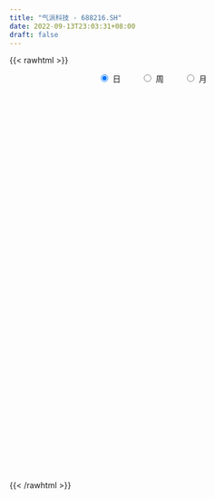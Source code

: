 ```yaml
---
title: "气派科技 - 688216.SH"
date: 2022-09-13T23:03:31+08:00
draft: false
---
```

{{< rawhtml >}}
    <div style="text-align: center">
        <label style="padding: 1rem;"><input style="margin-right: .5rem" type="radio" name="period" value="D" checked onclick="period_change(this)">日</label>
        <label style="padding: 1rem;"><input style="margin-right: .5rem" type="radio" name="period" value="W" onclick="period_change(this)">周</label>
        <label style="padding: 1rem;"><input style="margin-right: .5rem" type="radio" name="period" value="M" onclick="period_change(this)">月</label>
    </div>
    <div id="chart" style="height: 700px;"></div> 
    <script type="text/javascript">
        const D_v = [185340.32,120049.73,95452.28,69250.23,51014.78,94894.22,53933.4,64836.16,64856.5,63208.79,41754.65,65137.26,37108.34,39375.4,58878.51,31366.48,27141.69,22312.42,17256.5,23904.69,33610.2,30337.51,24774.3,25578.36,52060.02,32627.56,34539.25,36255.8,31184.45,31203.5,19828.38,19401.66,21955.76,21042.72,17748.74,16393.09,28490.05,24419.13,17088.72,20877.17,34492.83,18724.47,13886.85,14242.5,16271.03,16536.05,12041.38,12400.81,12115.57,14108.05,12682.62,8796.0,14276.43,8439.75,7482.9,9231.59,9127.91,15659.75,8086.65,6827.35,5424.99,10933.5,5378.88,5353.16,6443.71,4894.37,6858.5,7154.01,9973.39,3713.11,4738.06,7594.5,7638.09,5071.2,4251.26,8493.63,4525.65,4188.89,4909.32,5651.17,10637.59,7961.4,10301.16,8954.75,14272.13,8093.31,7367.56,12766.05,7821.43,10585.87,10259.74,7437.94,20384.02,11840.45,17875.26,15985.01,11546.25,10780.94,10935.68,7849.77,11879.18,25901.48,17459.81,15792.86,14229.82,17140.87,9301.92,10915.15,7947.05,12083.03,8776.62,13010.63,10244.49,5084.83,5064.0,4940.82,6341.45,6375.27,7000.66,7204.51,9749.84,4706.86,3514.47,4240.7,9029.72,6255.3,5447.04,3745.79,4844.36,6414.39,6285.32,5676.34,6796.99,4784.72,5549.56,5503.41,6967.91,6800.05,5563.3,5923.57,8299.67,8817.27,7711.76,13850.8,6719.39,2263.27,6832.24,2591.51,4514.41,2275.69,2607.87,3622.33,2988.71,2059.14,3488.84,1675.07,7397.67,3185.52,3362.95,2485.04,3172.78,4849.45,8520.31,8102.62,5798.24,4590.43,2623.03,2564.45,3825.46,4376.03,6351.49,4585.27,5839.33,3492.72,6631.97,4303.35,5285.55,6335.78,6816.6,4268.71,5452.09,4519.79,3637.33,4835.76,3282.59,4209.19,4435.5,3427.51,2844.38,4118.88,2897.82,6252.98,4587.56,4967.75,3856.55,2315.74,2565.69,2694.35,3830.98,29148.91,12546.77,8647.59,5167.33,10816.45,8474.0,7833.78,5774.45,6178.66,5649.4,4587.32,4535.43,3835.22,7589.24,5109.06,3101.21,6244.48,3547.65,4474.41,5025.5,4096.96,3332.27,4827.32,3594.0,2732.76,4161.09,4508.07,9004.01,9232.92,21151.0,35603.92,36834.67,21563.38,14405.09,12679.19,11659.01,12485.88,12770.09,14872.29,11784.95,8819.3,9080.84,7311.73,11607.71,15205.59,10361.69,12247.52,13590.35,9592.24,9388.48,6213.11,7633.75,6811.51,5619.22,8665.39,4945.32,7501.49,3859.31,5270.8,4232.5,4018.48,4500.31,4050.86,7262.78,4835.31,6749.34,4195.43,15481.25,14968.35,8951.58,6790.89,6914.64,10262.63,23361.21,48327.94,46683.53,72105.82,115473.62,84125.1,71958.99,55474.2,40938.87,35598.95,48332.23,41672.08,27592.69,22893.14,32078.89,18763.8,14493.42,15460.02,11809.25,19169.58,13907.29,26994.38,17080.69,14234.68,31529.54,21248.13,20103.88,19163.37]
const D_histogram = [0.0,-0.6713618234,-0.9009955958,-1.1517398267,-1.2640145851,-0.9086758073,-0.8096798071,-0.5160433329,-0.1497264375,0.2273290417,0.3438568981,0.7101190135,0.7972763393,0.7458679398,0.2659033027,-0.104567732,-0.3529279013,-0.5236910341,-0.5520714247,-0.4157109048,-0.3207790587,-0.2037287823,-0.2648343105,-0.1332163852,0.0564413208,-0.0830579619,0.1740544237,0.3404102727,0.4895247716,0.2851337899,0.2227869147,0.1513991744,0.1524086557,0.0324690982,0.0350256205,0.0235253823,0.154373568,0.1055794396,0.1347683293,-0.0181072434,-0.3868084154,-0.5967975748,-0.6904736818,-0.5567056554,-0.4507731214,-0.4159526912,-0.3697835333,-0.3257367846,-0.249487189,-0.2981571846,-0.3012780531,-0.3235007609,-0.2211385862,-0.0985196565,0.0050654086,0.1372274887,0.1020088823,0.1530314845,0.0840535876,0.0543287979,0.0551087282,-0.0132264394,0.0082806344,0.0792091853,0.1714718451,0.1595598427,0.0315598269,-0.1370368,-0.3729822791,-0.4636997378,-0.408439061,-0.2304628726,-0.0577658266,0.0924901244,0.1969804272,0.3874745806,0.4818826228,0.5406508972,0.4795940835,0.3219282976,0.3894862551,0.5018834381,0.6296054491,0.6177653315,0.3268482269,0.2450207492,0.2035275361,0.2477385718,0.2847110343,0.3924169776,0.389859795,0.2919102383,0.4487937907,0.528963929,0.5773413242,0.6434212248,0.6352559517,0.4895524965,0.4977376495,0.4112752153,0.4292669675,0.5810064667,0.6317992205,0.6107506352,0.5577863772,0.3803858377,0.2616972053,0.1279975547,0.072654746,-0.0954895183,-0.1510812871,-0.3823958408,-0.6483112725,-0.7520178728,-0.7647735939,-0.7653363873,-0.7526539711,-0.6827558488,-0.6276054913,-0.5984756193,-0.659208186,-0.6592595297,-0.5872247725,-0.5043544528,-0.4657505334,-0.4430905451,-0.322750033,-0.2297210598,-0.1785852344,-0.0634452023,0.0546495449,0.1153123102,0.1084551874,0.14426767,0.149735279,0.2032021347,0.2483883136,0.3243782382,0.3096533675,0.3166320864,0.3431466333,0.3491013432,0.3755232556,0.1834272272,0.0139918204,-0.0679343136,-0.2807384295,-0.3633914615,-0.5105551276,-0.566744674,-0.5182801185,-0.4068560796,-0.2742856905,-0.2024323088,-0.2044874683,-0.1871992495,-0.0248876704,0.0679837842,0.1371969791,0.1570081867,0.1846639244,0.1202774966,0.2208346923,0.1956388311,0.2373643951,0.2461927273,0.2525230924,0.2365969049,0.1489422921,0.0729157064,-0.0839008435,-0.2318890371,-0.3788210131,-0.4322858294,-0.4035957841,-0.4382303846,-0.5799406578,-0.5853695248,-0.5056756109,-0.3986278955,-0.2593549361,-0.1627531584,-0.0758919226,-0.0569522037,-0.0418804698,-0.0158878591,-0.0788267608,-0.0587337409,-0.0449532619,-0.0210712364,-0.0080160828,-0.068145299,-0.0661767019,-0.1681903325,-0.1503193106,-0.1574566871,-0.0997637348,-0.0635837938,0.0479815992,-0.2822603842,-0.4687740542,-0.5607375824,-0.5949981189,-0.7373582263,-0.8445177441,-0.778482165,-0.6917324764,-0.5056258199,-0.300309274,-0.1115380312,0.0361616244,0.1783730972,0.3175794708,0.4494337572,0.5253475162,0.5463438758,0.5497184805,0.5840143,0.6294565946,0.6467978094,0.6658405794,0.5449496818,0.4920560091,0.4355697103,0.364121914,0.3047191675,0.3861117092,0.4727477017,0.7102134914,1.1181323125,1.1711663893,1.0671537315,0.8434767668,0.6892548654,0.5531708359,0.3858268101,0.298680133,0.2758980471,0.2072318644,0.1620732911,0.0921652399,-0.011498678,0.0069864763,0.1036000633,0.1621956593,0.2190480258,0.1877270806,0.1534089705,0.0663311731,-0.0194074922,-0.1208278484,-0.1996817522,-0.2795861494,-0.24555664,-0.2460007436,-0.3300095844,-0.3897633593,-0.3728578901,-0.3660143601,-0.290973497,-0.2039000407,-0.1325298923,-0.0591253124,-0.050061955,-0.0880692105,-0.0653179077,0.0678622077,0.2044085194,0.2320562106,0.2622222522,0.1960612401,0.1848647916,0.2938003282,0.560996784,0.6268376556,1.0338432833,1.3259436919,1.477273301,1.3076232537,1.0173690409,0.7888637337,0.5358517766,0.3701425991,0.1106429551,-0.1004795479,-0.2240350746,-0.4631308163,-0.6723490109,-0.8356624923,-0.8971966718,-0.9075358865,-0.9942193675,-1.0268555182,-0.8690403803,-0.7947046806,-0.7026638227,-0.5197861726,-0.3617661452,-0.3205974926,-0.2411391753]
const D_fast = [0.0,-0.8392022792,-1.2940849506,-1.8327641382,-2.2610425428,-2.1328727169,-2.2362966685,-2.0716710275,-1.7427857415,-1.3088980018,-1.1064059209,-0.5626140521,-0.2761376415,-0.1410790561,-0.5545678675,-0.9511808351,-1.2877729798,-1.5894588711,-1.7558571179,-1.7234243242,-1.7086872428,-1.642569162,-1.7698832678,-1.6715694388,-1.4678014025,-1.6280651758,-1.3274391842,-1.075980767,-0.8044850753,-0.9375926094,-0.944242756,-0.9777807027,-0.9386690575,-1.0504913405,-1.039178413,-1.0447973056,-0.8753557279,-0.8977549964,-0.8348740244,-0.9922764079,-1.4576796838,-1.8168682369,-2.0831627644,-2.0885711519,-2.0953318981,-2.1644996407,-2.2107763662,-2.2481638136,-2.2342860152,-2.357495307,-2.4359356887,-2.5390335868,-2.4919560587,-2.3939670431,-2.2891156258,-2.1226466735,-2.1323630594,-2.0430825861,-2.0910470861,-2.1071896762,-2.092632564,-2.1642743414,-2.140697109,-2.0499662618,-1.9148356407,-1.8868576824,-2.0069677414,-2.2098235684,-2.5390146173,-2.7456570104,-2.7925060988,-2.6721456286,-2.5138900393,-2.3405115572,-2.1867761475,-1.8994133491,-1.6845346511,-1.4906036525,-1.4317619452,-1.5089456567,-1.3440161354,-1.106148093,-0.8210247196,-0.6784235044,-0.8876285522,-0.9082008427,-0.8988121718,-0.7926664931,-0.6845162721,-0.4787060844,-0.3837983182,-0.4087703153,-0.1396883152,0.0727228053,0.2654355315,0.4923707383,0.6430194532,0.6197041221,0.7523236875,0.7686800571,0.8939885511,1.190979667,1.3997222259,1.5313612995,1.6178436357,1.5355395557,1.4822752246,1.3805749626,1.3433958404,1.1513791966,1.058017106,0.7311035921,0.3031103423,0.0113992738,-0.1925498457,-0.384446736,-0.5599278126,-0.6607186525,-0.7624696678,-0.8829587006,-1.1084933138,-1.27335954,-1.3481309759,-1.3913492693,-1.4691829833,-1.5572956313,-1.5176426274,-1.4820439192,-1.4755544024,-1.3762756709,-1.2445185374,-1.1550276946,-1.1347710206,-1.0628916205,-1.0199901917,-0.9157228023,-0.808439545,-0.6513550609,-0.5886665898,-0.5025298492,-0.390228644,-0.2969985983,-0.176695872,-0.3229350936,-0.4888725453,-0.5877822577,-0.8707709809,-1.0442718783,-1.3190743264,-1.5169500412,-1.5980555153,-1.5883454963,-1.5243465299,-1.5031012253,-1.556278252,-1.5857898455,-1.429700184,-1.3198327834,-1.2163203437,-1.1572570894,-1.0834353706,-1.1177524242,-0.9619865555,-0.938272709,-0.8372060462,-0.7668295321,-0.6973683939,-0.6541453552,-0.704564395,-0.7623620541,-0.9401538149,-1.1461142677,-1.387751497,-1.5492877706,-1.6214966714,-1.7656888681,-2.0523843057,-2.204155554,-2.2508805427,-2.2434898012,-2.1690555758,-2.1131420878,-2.0452538326,-2.0405521646,-2.0359505481,-2.0139299022,-2.0965754941,-2.0911659095,-2.0886237459,-2.0700095295,-2.0589583967,-2.1361239376,-2.150699516,-2.2947607297,-2.3144695355,-2.3609710838,-2.3282190651,-2.3079350725,-2.1843742798,-2.5851813592,-2.8888885427,-3.1210364666,-3.3040465327,-3.6307461967,-3.9490351506,-4.0776201127,-4.1638035433,-4.1041033417,-3.9738641143,-3.8129773793,-3.6562373176,-3.4694325706,-3.2508313292,-3.0066186035,-2.7993679654,-2.6417856369,-2.500981412,-2.3206820175,-2.1178755744,-1.9388349072,-1.7533319924,-1.7379854695,-1.6678651399,-1.6154590111,-1.595876329,-1.5790992836,-1.4011788146,-1.1963558966,-0.7813367341,-0.0938848349,0.2519408393,0.4147166143,0.4019088413,0.4200006563,0.4222093357,0.3513220124,0.3388453686,0.3850377945,0.3681795778,0.3635393274,0.3166725861,0.2101339987,0.2303657721,0.352879375,0.4520238857,0.5636382587,0.5792490836,0.5832832161,0.5127882121,0.4221976737,0.2905703553,0.1617960135,0.0119950789,-0.0153645716,-0.0773088611,-0.243820098,-0.4010147127,-0.4773237161,-0.5619837761,-0.5596862873,-0.5235878411,-0.4853501658,-0.426726914,-0.4301790453,-0.4902036035,-0.4837817776,-0.3336361102,-0.1459876687,-0.0603259249,0.0353956798,0.0182499778,0.0532697271,0.2356553458,0.6431009975,0.8656512831,1.5311177316,2.1547040632,2.6753519975,2.8326077637,2.7966958111,2.7654064373,2.6463574244,2.5731838966,2.3413449914,2.1051026014,1.9255383061,1.5706598604,1.1933544131,0.8211253086,0.5352919611,0.2980687748,-0.0371695481,-0.3265195783,-0.3859645355,-0.5103050059,-0.5939301037,-0.5409989968,-0.4734205057,-0.5124012263,-0.4932277028]
const D_slow = [0.0,-0.1678404558,-0.3930893548,-0.6810243115,-0.9970279577,-1.2241969096,-1.4266168613,-1.5556276946,-1.593059304,-1.5362270435,-1.450262819,-1.2727330656,-1.0734139808,-0.8869469959,-0.8204711702,-0.8466131032,-0.9348450785,-1.065767837,-1.2037856932,-1.3077134194,-1.3879081841,-1.4388403797,-1.5050489573,-1.5383530536,-1.5242427234,-1.5450072139,-1.5014936079,-1.4163910398,-1.2940098469,-1.2227263994,-1.1670296707,-1.1291798771,-1.0910777132,-1.0829604386,-1.0742040335,-1.0683226879,-1.0297292959,-1.003334436,-0.9696423537,-0.9741691645,-1.0708712684,-1.2200706621,-1.3926890826,-1.5318654964,-1.6445587768,-1.7485469495,-1.8409928329,-1.922427029,-1.9847988263,-2.0593381224,-2.1346576357,-2.2155328259,-2.2708174724,-2.2954473866,-2.2941810344,-2.2598741623,-2.2343719417,-2.1961140706,-2.1751006737,-2.1615184742,-2.1477412921,-2.151047902,-2.1489777434,-2.1291754471,-2.0863074858,-2.0464175251,-2.0385275684,-2.0727867684,-2.1660323382,-2.2819572726,-2.3840670378,-2.441682756,-2.4561242126,-2.4330016816,-2.3837565747,-2.2868879296,-2.1664172739,-2.0312545496,-1.9113560287,-1.8308739543,-1.7335023906,-1.608031531,-1.4506301688,-1.2961888359,-1.2144767792,-1.1532215919,-1.1023397078,-1.0404050649,-0.9692273063,-0.871123062,-0.7736581132,-0.7006805536,-0.5884821059,-0.4562411237,-0.3119057927,-0.1510504865,0.0077635015,0.1301516256,0.254586038,0.3574048418,0.4647215837,0.6099732003,0.7679230054,0.9206106642,1.0600572585,1.155153718,1.2205780193,1.252577408,1.2707410944,1.2468687149,1.2090983931,1.1134994329,0.9514216148,0.7634171466,0.5722237481,0.3808896513,0.1927261585,0.0220371963,-0.1348641765,-0.2844830813,-0.4492851278,-0.6141000102,-0.7609062034,-0.8869948166,-1.0034324499,-1.1142050862,-1.1948925944,-1.2523228594,-1.296969168,-1.3128304686,-1.2991680823,-1.2703400048,-1.2432262079,-1.2071592904,-1.1697254707,-1.118924937,-1.0568278586,-0.9757332991,-0.8983199572,-0.8191619356,-0.7333752773,-0.6460999415,-0.5522191276,-0.5063623208,-0.5028643657,-0.5198479441,-0.5900325515,-0.6808804168,-0.8085191987,-0.9502053672,-1.0797753968,-1.1814894167,-1.2500608394,-1.3006689166,-1.3517907836,-1.398590596,-1.4048125136,-1.3878165676,-1.3535173228,-1.3142652761,-1.268099295,-1.2380299209,-1.1828212478,-1.13391154,-1.0745704413,-1.0130222594,-0.9498914863,-0.8907422601,-0.8535066871,-0.8352777605,-0.8562529714,-0.9142252306,-1.0089304839,-1.1170019412,-1.2179008873,-1.3274584834,-1.4724436479,-1.6187860291,-1.7452049318,-1.8448619057,-1.9097006397,-1.9503889293,-1.96936191,-1.9835999609,-1.9940700783,-1.9980420431,-2.0177487333,-2.0324321685,-2.043670484,-2.0489382931,-2.0509423138,-2.0679786386,-2.0845228141,-2.1265703972,-2.1641502248,-2.2035143966,-2.2284553303,-2.2443512788,-2.232355879,-2.302920975,-2.4201144886,-2.5602988842,-2.7090484139,-2.8933879705,-3.1045174065,-3.2991379477,-3.4720710668,-3.5984775218,-3.6735548403,-3.7014393481,-3.692398942,-3.6478056677,-3.5684108,-3.4560523607,-3.3247154817,-3.1881295127,-3.0506998926,-2.9046963176,-2.7473321689,-2.5856327166,-2.4191725717,-2.2829351513,-2.159921149,-2.0510287214,-1.9599982429,-1.8838184511,-1.7872905238,-1.6691035983,-1.4915502255,-1.2120171474,-0.91922555,-0.6524371172,-0.4415679255,-0.2692542091,-0.1309615002,-0.0345047977,0.0401652356,0.1091397474,0.1609477135,0.2014660363,0.2245073462,0.2216326767,0.2233792958,0.2492793116,0.2898282265,0.3445902329,0.391522003,0.4298742457,0.4464570389,0.4416051659,0.4113982038,0.3614777657,0.2915812284,0.2301920684,0.1686918825,0.0861894864,-0.0112513534,-0.104465826,-0.195969416,-0.2687127903,-0.3196878004,-0.3528202735,-0.3676016016,-0.3801170903,-0.402134393,-0.4184638699,-0.401498318,-0.3503961881,-0.2923821355,-0.2268265724,-0.1778112624,-0.1315950645,-0.0581449824,0.0821042136,0.2388136275,0.4972744483,0.8287603713,1.1980786965,1.5249845099,1.7793267702,1.9765427036,2.1105056478,2.2030412975,2.2307020363,2.2055821493,2.1495733807,2.0337906766,1.8657034239,1.6567878008,1.4324886329,1.2056046613,0.9570498194,0.7003359399,0.4830758448,0.2843996746,0.108733719,-0.0212128242,-0.1116543605,-0.1918037337,-0.2520885275]
const D_data = [['2021-06-23', 66.0, 72.12, 65.01, 80.8],['2021-06-24', 67.0, 61.6, 61.6, 67.6],['2021-06-25', 59.47, 64.02, 59.0, 66.48],['2021-06-28', 63.99, 61.55, 60.24, 64.56],['2021-06-29', 61.79, 61.21, 61.15, 63.77],['2021-06-30', 62.3, 66.7, 62.11, 71.2],['2021-07-01', 66.4, 63.84, 63.58, 67.1],['2021-07-02', 63.99, 66.6, 63.04, 69.38],['2021-07-05', 70.91, 68.81, 68.03, 72.88],['2021-07-06', 69.01, 70.77, 66.82, 72.3],['2021-07-07', 69.96, 68.86, 66.71, 69.98],['2021-07-08', 68.68, 73.53, 67.63, 74.05],['2021-07-09', 72.35, 71.7, 70.6, 73.46],['2021-07-12', 72.1, 70.54, 69.43, 72.7],['2021-07-13', 70.14, 64.01, 63.65, 70.14],['2021-07-14', 63.3, 63.02, 62.98, 65.0],['2021-07-15', 63.0, 62.56, 60.31, 63.8],['2021-07-16', 62.3, 61.9, 61.59, 64.01],['2021-07-19', 61.92, 62.55, 61.66, 63.8],['2021-07-20', 62.5, 64.34, 62.1, 64.76],['2021-07-21', 64.3, 63.96, 63.4, 65.58],['2021-07-22', 64.0, 64.4, 62.18, 65.49],['2021-07-23', 64.57, 61.92, 61.7, 65.2],['2021-07-26', 61.92, 64.15, 61.5, 64.8],['2021-07-27', 64.2, 65.5, 64.18, 69.81],['2021-07-28', 64.11, 61.28, 60.0, 64.79],['2021-07-29', 62.03, 66.39, 62.03, 66.5],['2021-07-30', 65.0, 66.4, 64.85, 69.2],['2021-08-02', 67.0, 67.18, 64.82, 68.9],['2021-08-03', 66.98, 62.73, 62.35, 67.36],['2021-08-04', 62.46, 63.82, 62.46, 64.48],['2021-08-05', 63.02, 63.33, 61.9, 64.5],['2021-08-06', 63.01, 64.01, 62.01, 65.2],['2021-08-09', 62.68, 62.09, 60.68, 62.68],['2021-08-10', 63.09, 63.18, 61.95, 64.5],['2021-08-11', 62.3, 62.85, 61.5, 63.74],['2021-08-12', 62.5, 64.88, 62.5, 64.96],['2021-08-13', 64.35, 62.81, 62.14, 64.35],['2021-08-16', 63.12, 63.69, 62.0, 64.35],['2021-08-17', 63.55, 60.98, 60.63, 63.99],['2021-08-18', 61.0, 56.55, 55.05, 61.55],['2021-08-19', 55.89, 56.41, 54.7, 56.96],['2021-08-20', 56.9, 56.34, 55.04, 57.78],['2021-08-23', 56.53, 58.59, 56.5, 58.69],['2021-08-24', 59.2, 58.26, 57.5, 59.45],['2021-08-25', 58.26, 57.16, 56.75, 58.84],['2021-08-26', 57.44, 56.95, 56.91, 58.26],['2021-08-27', 57.31, 56.62, 55.5, 57.57],['2021-08-30', 57.47, 56.84, 56.29, 58.18],['2021-08-31', 56.86, 54.84, 54.06, 56.92],['2021-09-01', 54.98, 54.73, 52.71, 54.98],['2021-09-02', 54.01, 53.86, 53.5, 55.1],['2021-09-03', 53.74, 55.1, 53.44, 56.04],['2021-09-06', 55.0, 55.51, 54.79, 55.97],['2021-09-07', 55.4, 55.52, 55.02, 55.76],['2021-09-08', 55.91, 56.25, 55.33, 56.77],['2021-09-09', 56.09, 54.19, 53.83, 56.5],['2021-09-10', 54.49, 55.1, 52.69, 55.55],['2021-09-13', 54.9, 53.33, 53.07, 54.9],['2021-09-14', 53.05, 53.3, 53.0, 54.27],['2021-09-15', 53.78, 53.34, 53.06, 53.9],['2021-09-16', 53.69, 52.0, 51.98, 53.75],['2021-09-17', 52.0, 52.69, 51.9, 52.85],['2021-09-22', 52.38, 53.29, 52.1, 53.6],['2021-09-23', 53.49, 53.8, 53.01, 54.29],['2021-09-24', 53.7, 52.55, 52.43, 54.3],['2021-09-27', 52.55, 50.5, 50.4, 53.5],['2021-09-28', 50.5, 48.85, 48.54, 51.11],['2021-09-29', 48.8, 46.4, 46.3, 48.8],['2021-09-30', 46.45, 46.68, 46.45, 47.3],['2021-10-08', 47.0, 47.73, 46.99, 48.67],['2021-10-11', 47.93, 49.3, 47.93, 50.44],['2021-10-12', 49.3, 49.72, 48.71, 50.99],['2021-10-13', 49.72, 49.98, 49.14, 50.49],['2021-10-14', 49.98, 49.87, 49.16, 50.24],['2021-10-15', 49.92, 51.65, 49.63, 51.79],['2021-10-18', 51.38, 51.25, 50.48, 51.49],['2021-10-19', 51.0, 51.33, 50.8, 52.18],['2021-10-20', 51.33, 49.95, 49.79, 51.88],['2021-10-21', 50.23, 48.2, 48.02, 50.23],['2021-10-22', 48.87, 50.81, 48.1, 51.68],['2021-10-25', 50.81, 51.98, 49.13, 52.16],['2021-10-26', 52.09, 53.06, 51.0, 53.06],['2021-10-27', 52.88, 51.93, 50.88, 53.17],['2021-10-28', 51.12, 47.81, 47.62, 51.12],['2021-10-29', 48.36, 49.48, 48.01, 50.57],['2021-11-01', 49.28, 49.67, 48.36, 50.35],['2021-11-02', 50.29, 50.78, 49.6, 52.5],['2021-11-03', 50.98, 50.98, 50.3, 52.74],['2021-11-04', 51.19, 52.4, 50.62, 52.46],['2021-11-05', 53.0, 51.5, 51.4, 53.61],['2021-11-08', 51.11, 50.2, 49.01, 51.3],['2021-11-09', 50.33, 53.76, 49.76, 54.16],['2021-11-10', 53.98, 53.76, 52.88, 54.05],['2021-11-11', 53.76, 54.1, 52.9, 55.47],['2021-11-12', 53.53, 55.09, 53.05, 55.93],['2021-11-15', 54.8, 54.82, 54.36, 55.71],['2021-11-16', 54.78, 53.14, 53.05, 54.97],['2021-11-17', 53.6, 55.12, 53.01, 55.12],['2021-11-18', 54.77, 54.13, 53.5, 55.36],['2021-11-19', 54.15, 55.65, 54.15, 55.65],['2021-11-22', 55.92, 58.27, 55.6, 58.49],['2021-11-23', 57.81, 58.14, 57.12, 58.67],['2021-11-24', 57.5, 57.94, 57.32, 58.97],['2021-11-25', 58.17, 57.95, 57.18, 59.27],['2021-11-26', 57.8, 56.3, 55.7, 57.8],['2021-11-29', 55.36, 56.66, 55.0, 56.9],['2021-11-30', 56.8, 56.12, 55.66, 58.23],['2021-12-01', 56.5, 56.85, 56.0, 57.88],['2021-12-02', 56.8, 55.0, 54.58, 57.19],['2021-12-03', 55.55, 55.88, 54.78, 56.6],['2021-12-06', 56.3, 52.85, 52.7, 56.3],['2021-12-07', 53.3, 50.8, 50.34, 53.44],['2021-12-08', 51.12, 51.39, 50.92, 51.71],['2021-12-09', 51.25, 51.7, 51.2, 52.15],['2021-12-10', 51.72, 51.27, 50.8, 51.87],['2021-12-13', 51.27, 50.9, 50.14, 51.45],['2021-12-14', 50.8, 51.28, 50.1, 51.55],['2021-12-15', 51.28, 50.9, 50.87, 51.91],['2021-12-16', 51.12, 50.28, 50.24, 51.58],['2021-12-17', 50.21, 48.51, 48.27, 50.21],['2021-12-20', 47.92, 48.5, 47.92, 49.3],['2021-12-21', 48.55, 49.0, 48.25, 49.06],['2021-12-22', 48.87, 49.0, 48.74, 49.9],['2021-12-23', 48.71, 48.25, 47.67, 48.71],['2021-12-24', 48.26, 47.7, 47.11, 48.58],['2021-12-27', 47.52, 48.84, 47.52, 49.09],['2021-12-28', 49.32, 48.68, 48.5, 49.32],['2021-12-29', 48.69, 48.2, 47.9, 48.69],['2021-12-30', 48.02, 49.17, 48.02, 49.69],['2021-12-31', 49.61, 49.65, 48.8, 49.99],['2022-01-04', 49.65, 49.3, 48.85, 50.25],['2022-01-05', 49.3, 48.51, 47.75, 49.64],['2022-01-06', 48.43, 49.05, 47.92, 49.49],['2022-01-07', 49.1, 48.73, 48.5, 49.8],['2022-01-10', 48.69, 49.47, 48.0, 49.65],['2022-01-11', 49.38, 49.66, 49.2, 50.88],['2022-01-12', 49.34, 50.46, 49.34, 50.98],['2022-01-13', 51.0, 49.61, 49.6, 51.0],['2022-01-14', 49.3, 49.99, 49.05, 50.69],['2022-01-17', 49.2, 50.48, 49.02, 50.6],['2022-01-18', 50.05, 50.49, 50.05, 51.44],['2022-01-19', 50.51, 51.04, 50.0, 51.47],['2022-01-20', 51.77, 48.0, 48.0, 51.77],['2022-01-21', 48.35, 47.31, 47.05, 48.49],['2022-01-24', 46.66, 47.63, 46.66, 47.82],['2022-01-25', 47.64, 44.97, 44.82, 47.64],['2022-01-26', 45.79, 45.45, 44.5, 45.79],['2022-01-27', 45.45, 43.56, 43.55, 45.45],['2022-01-28', 44.1, 43.59, 43.25, 44.32],['2022-02-07', 44.0, 44.3, 44.0, 44.88],['2022-02-08', 44.0, 44.99, 43.72, 45.28],['2022-02-09', 45.2, 45.47, 44.67, 45.58],['2022-02-10', 45.68, 44.89, 44.72, 45.68],['2022-02-11', 44.16, 43.8, 43.7, 45.0],['2022-02-14', 43.7, 43.73, 43.41, 43.96],['2022-02-15', 44.17, 45.75, 44.1, 46.98],['2022-02-16', 45.72, 45.39, 45.1, 46.02],['2022-02-17', 45.4, 45.42, 45.16, 45.88],['2022-02-18', 45.16, 44.97, 44.41, 45.41],['2022-02-21', 44.91, 45.15, 44.52, 45.3],['2022-02-22', 44.76, 43.84, 43.02, 44.79],['2022-02-23', 43.91, 45.97, 43.46, 45.97],['2022-02-24', 45.6, 44.6, 43.75, 46.36],['2022-02-25', 44.88, 45.5, 44.88, 46.07],['2022-02-28', 45.75, 45.27, 44.68, 45.75],['2022-03-01', 45.0, 45.34, 44.9, 45.39],['2022-03-02', 45.1, 45.1, 44.56, 45.25],['2022-03-03', 45.45, 43.95, 43.91, 45.45],['2022-03-04', 44.01, 43.62, 43.5, 44.97],['2022-03-07', 43.16, 41.85, 41.51, 43.49],['2022-03-08', 42.2, 40.88, 40.72, 42.3],['2022-03-09', 41.5, 39.71, 38.23, 41.6],['2022-03-10', 40.9, 39.86, 39.72, 41.1],['2022-03-11', 39.02, 40.32, 38.0, 40.38],['2022-03-14', 39.61, 38.99, 38.7, 39.61],['2022-03-15', 39.02, 36.56, 36.56, 39.02],['2022-03-16', 37.0, 37.18, 35.0, 38.0],['2022-03-17', 37.65, 37.77, 37.25, 38.63],['2022-03-18', 37.98, 38.0, 37.51, 38.58],['2022-03-21', 38.02, 38.54, 37.8, 38.65],['2022-03-22', 38.54, 38.2, 37.82, 38.54],['2022-03-23', 38.15, 38.2, 37.9, 38.6],['2022-03-24', 37.8, 37.3, 36.82, 37.8],['2022-03-25', 37.64, 37.02, 37.02, 38.19],['2022-03-28', 37.05, 36.96, 36.24, 37.56],['2022-03-29', 37.23, 35.42, 35.32, 37.37],['2022-03-30', 35.51, 36.0, 35.51, 36.2],['2022-03-31', 35.98, 35.68, 35.52, 36.0],['2022-04-01', 35.46, 35.59, 34.77, 35.95],['2022-04-06', 35.34, 35.25, 34.91, 35.78],['2022-04-07', 35.23, 33.88, 33.78, 35.35],['2022-04-08', 33.93, 34.15, 33.15, 34.44],['2022-04-11', 33.63, 32.18, 31.91, 33.94],['2022-04-12', 32.35, 33.02, 32.02, 33.15],['2022-04-13', 33.06, 32.3, 32.23, 33.06],['2022-04-14', 32.88, 32.83, 32.33, 33.28],['2022-04-15', 32.42, 32.43, 31.88, 32.8],['2022-04-18', 32.02, 33.45, 31.7, 33.45],['2022-04-19', 30.0, 26.9, 26.76, 30.98],['2022-04-20', 26.0, 26.66, 26.0, 27.15],['2022-04-21', 26.46, 26.32, 26.15, 27.51],['2022-04-22', 26.32, 25.86, 25.61, 26.42],['2022-04-25', 25.18, 23.09, 23.05, 25.21],['2022-04-26', 23.22, 21.79, 21.78, 23.89],['2022-04-27', 20.77, 22.74, 20.76, 22.84],['2022-04-28', 22.5, 22.34, 21.85, 23.07],['2022-04-29', 22.78, 23.34, 22.35, 23.55],['2022-05-05', 23.69, 23.8, 23.06, 24.18],['2022-05-06', 23.1, 23.97, 23.09, 24.16],['2022-05-09', 25.0, 23.81, 23.53, 25.0],['2022-05-10', 23.49, 24.09, 23.21, 24.43],['2022-05-11', 24.45, 24.5, 24.03, 25.2],['2022-05-12', 24.66, 24.95, 24.06, 25.18],['2022-05-13', 24.61, 24.72, 24.61, 25.26],['2022-05-16', 25.3, 24.26, 24.08, 25.5],['2022-05-17', 24.29, 24.1, 23.76, 24.38],['2022-05-18', 24.29, 24.62, 24.2, 24.99],['2022-05-19', 24.21, 25.06, 24.2, 25.27],['2022-05-20', 25.2, 25.01, 24.63, 25.82],['2022-05-23', 25.01, 25.3, 24.7, 25.47],['2022-05-24', 25.33, 23.42, 23.42, 25.5],['2022-05-25', 23.6, 23.9, 23.41, 24.19],['2022-05-26', 23.72, 23.63, 23.02, 24.17],['2022-05-27', 23.51, 23.13, 22.99, 24.04],['2022-05-30', 23.08, 22.92, 22.68, 23.29],['2022-05-31', 23.0, 24.76, 22.56, 24.98],['2022-06-01', 24.78, 25.38, 24.7, 26.18],['2022-06-02', 25.55, 28.4, 25.03, 28.4],['2022-06-06', 28.3, 32.83, 27.8, 33.44],['2022-06-07', 33.2, 30.4, 29.38, 33.27],['2022-06-08', 30.4, 29.08, 28.32, 30.55],['2022-06-09', 28.82, 27.38, 27.26, 29.63],['2022-06-10', 27.5, 27.79, 27.27, 28.31],['2022-06-13', 27.3, 27.7, 27.14, 28.39],['2022-06-14', 27.6, 26.85, 25.88, 27.6],['2022-06-15', 26.97, 27.44, 26.97, 28.5],['2022-06-16', 27.61, 28.19, 27.17, 28.64],['2022-06-17', 28.28, 27.58, 27.32, 28.59],['2022-06-20', 27.46, 27.74, 27.46, 28.28],['2022-06-21', 27.74, 27.25, 26.9, 28.09],['2022-06-22', 27.25, 26.42, 26.4, 27.45],['2022-06-23', 26.42, 27.75, 26.12, 27.8],['2022-06-24', 28.14, 29.12, 27.6, 29.62],['2022-06-27', 29.12, 29.21, 28.74, 29.67],['2022-06-28', 28.8, 29.7, 28.11, 29.95],['2022-06-29', 29.69, 28.88, 28.82, 30.38],['2022-06-30', 29.08, 28.86, 28.46, 29.49],['2022-07-01', 28.6, 28.02, 27.89, 29.5],['2022-07-04', 27.71, 27.65, 27.03, 28.05],['2022-07-05', 27.69, 26.95, 26.65, 28.35],['2022-07-06', 26.55, 26.67, 26.18, 27.43],['2022-07-07', 26.72, 26.08, 26.0, 27.29],['2022-07-08', 26.3, 27.21, 26.3, 27.48],['2022-07-11', 27.4, 26.7, 26.1, 27.48],['2022-07-12', 26.43, 25.21, 25.11, 26.98],['2022-07-13', 25.33, 24.84, 24.71, 25.48],['2022-07-14', 24.7, 25.37, 24.7, 25.94],['2022-07-15', 25.4, 24.99, 24.88, 25.79],['2022-07-18', 25.05, 25.77, 24.9, 25.94],['2022-07-19', 25.95, 26.12, 25.54, 26.5],['2022-07-20', 25.96, 26.17, 25.8, 26.57],['2022-07-21', 26.17, 26.46, 25.53, 27.1],['2022-07-22', 26.58, 25.78, 25.55, 26.97],['2022-07-25', 25.78, 25.0, 24.82, 25.83],['2022-07-26', 25.0, 25.6, 24.73, 25.68],['2022-07-27', 25.6, 27.35, 25.6, 28.33],['2022-07-28', 27.24, 28.18, 26.82, 28.65],['2022-07-29', 28.16, 27.39, 27.16, 28.28],['2022-08-01', 27.03, 27.74, 26.44, 27.78],['2022-08-02', 27.24, 26.59, 26.0, 27.43],['2022-08-03', 26.9, 27.2, 26.7, 28.23],['2022-08-04', 27.99, 29.15, 27.38, 29.58],['2022-08-05', 29.87, 32.5, 29.2, 32.5],['2022-08-08', 32.03, 31.38, 29.35, 32.41],['2022-08-09', 30.75, 37.66, 30.25, 37.66],['2022-08-10', 37.73, 39.16, 36.0, 45.0],['2022-08-11', 37.8, 39.87, 37.31, 42.0],['2022-08-12', 38.2, 37.11, 37.1, 40.45],['2022-08-15', 36.88, 35.52, 34.88, 37.6],['2022-08-16', 35.38, 35.88, 34.8, 36.58],['2022-08-17', 34.97, 35.09, 34.68, 36.15],['2022-08-18', 34.67, 35.72, 33.56, 36.35],['2022-08-19', 35.9, 33.9, 33.85, 37.37],['2022-08-22', 33.5, 33.55, 33.0, 35.06],['2022-08-23', 33.3, 33.92, 32.79, 34.11],['2022-08-24', 33.84, 31.51, 31.2, 33.84],['2022-08-25', 31.53, 30.49, 30.18, 32.2],['2022-08-26', 31.0, 29.7, 29.61, 31.09],['2022-08-29', 29.2, 29.89, 28.8, 30.86],['2022-08-30', 30.12, 29.8, 29.52, 30.76],['2022-08-31', 29.53, 27.97, 27.9, 30.17],['2022-09-01', 28.4, 27.63, 27.5, 29.0],['2022-09-02', 28.0, 29.68, 27.57, 29.98],['2022-09-05', 29.67, 28.65, 28.49, 29.67],['2022-09-06', 28.59, 28.75, 28.28, 29.2],['2022-09-07', 29.01, 30.15, 28.8, 31.03],['2022-09-08', 30.15, 30.4, 29.7, 30.8],['2022-09-09', 29.96, 29.18, 28.7, 30.39],['2022-09-13', 29.39, 29.73, 29.18, 30.85]]
const W_v = [400842.33,333928.79,272065.54,179074.5,129883.2,181060.99,123573.75,108093.73,105070.04,71491.77,61978.67,49941.9,36651.37,16691.24,27699.01,4738.06,33048.68,29912.62,49582.75,48800.65,73522.68,52991.82,90524.84,49023.77,38344.77,36671.73,27747.05,26736.9,22807.61,30758.24,45398.89,18477.12,14766.89,18106.25,30443.4,17979.4,26900.78,27009.99,21727.56,19035.46,13738.36,16400.08,59341.58,39077.34,10236.72,24170.16,23389.0,18647.44,43896.0,121086.25,63572.22,52025.17,55180.28,34942.98,25809.42,24667.74,50345.95,95657.31,390347.06,222016.33,115821.94,87340.52,104196.92,19163.37]
const W_histogram = [0.0,0.1646495726,0.5843123481,0.1895980856,-0.068603027,0.0570781278,-0.0217766061,-0.1487041237,-0.6350891423,-0.8890613247,-1.096893447,-1.165408079,-1.294153926,-1.3060867262,-1.6068762124,-1.6276669619,-1.2850035649,-1.0333404283,-0.8808225528,-0.5826454988,-0.1072813283,0.2610979133,0.5482585204,0.6999249348,0.4897243284,0.1806780442,-0.0500894364,-0.0434451506,-0.0714017484,0.0197052675,-0.0708234382,-0.3366611805,-0.4468728391,-0.3914801353,-0.275144645,-0.2798833548,-0.4502437886,-0.6519146276,-0.7756367886,-0.8709666238,-0.9421564193,-1.0102053997,-1.379931745,-1.6577552703,-1.6586079195,-1.4743774695,-1.2097939041,-1.0444434357,-0.4912815008,-0.0981726478,0.1997614393,0.5336492449,0.7028742671,0.7769259213,0.6956891649,0.7118847579,0.8390080152,1.2504441265,1.783755019,1.8623779553,1.5844655219,1.3607987725,1.149123133,1.0204491388]
const W_fast = [0.0,0.2058119658,0.7715528283,0.4242380872,0.1488862178,0.2888369046,0.2045380192,0.0404344706,-0.6047228335,-1.0809603471,-1.5630158311,-1.9228824828,-2.3751668113,-2.7136212931,-3.4161298324,-3.8438373224,-3.8224248166,-3.829096787,-3.8967845498,-3.7442688705,-3.295725032,-2.8620713121,-2.437846075,-2.1111984268,-2.1989679511,-2.4628447243,-2.706134564,-2.7103515659,-2.7561586008,-2.660125268,-2.7683598333,-3.1183628707,-3.340292739,-3.3827700691,-3.33522074,-3.4099302885,-3.6928516694,-4.0575011653,-4.3751325235,-4.6882040147,-4.994932915,-5.3155332453,-6.0302425269,-6.7225048697,-7.1380094988,-7.3223734162,-7.3602383268,-7.4559987174,-7.0256571577,-6.6570914666,-6.3092170196,-5.8419169028,-5.4969733138,-5.2286901793,-5.1360046445,-4.941837862,-4.6049626009,-3.8809154579,-2.9016658108,-2.3574483856,-2.2392444385,-2.1227114948,-2.047106351,-1.9206680605]
const W_slow = [0.0,0.0411623932,0.1872404802,0.2346400016,0.2174892448,0.2317587768,0.2263146253,0.1891385943,0.0303663088,-0.1918990224,-0.4661223841,-0.7574744039,-1.0810128854,-1.4075345669,-1.80925362,-2.2161703605,-2.5374212517,-2.7957563588,-3.015961997,-3.1616233717,-3.1884437038,-3.1231692254,-2.9861045953,-2.8111233616,-2.6886922795,-2.6435227685,-2.6560451276,-2.6669064152,-2.6847568524,-2.6798305355,-2.697536395,-2.7817016902,-2.8934198999,-2.9912899338,-3.060076095,-3.1300469337,-3.2426078809,-3.4055865377,-3.5994957349,-3.8172373909,-4.0527764957,-4.3053278456,-4.6503107819,-5.0647495994,-5.4794015793,-5.8479959467,-6.1504444227,-6.4115552816,-6.5343756568,-6.5589188188,-6.508978459,-6.3755661477,-6.199847581,-6.0056161006,-5.8316938094,-5.6537226199,-5.4439706161,-5.1313595845,-4.6854208297,-4.2198263409,-3.8237099604,-3.4835102673,-3.1962294841,-2.9411171994]
const W_data = [['2021-06-25', 66.0, 64.02, 59.0, 80.8],['2021-07-02', 63.99, 66.6, 60.24, 71.2],['2021-07-09', 70.91, 71.7, 66.71, 74.05],['2021-07-16', 72.1, 61.9, 60.31, 72.7],['2021-07-23', 61.92, 61.92, 61.66, 65.58],['2021-07-30', 61.92, 66.4, 60.0, 69.81],['2021-08-06', 67.0, 64.01, 61.9, 68.9],['2021-08-13', 62.68, 62.81, 60.68, 64.96],['2021-08-20', 63.12, 56.34, 54.7, 64.35],['2021-08-27', 56.53, 56.62, 55.5, 59.45],['2021-09-03', 57.47, 55.1, 52.71, 58.18],['2021-09-10', 55.0, 55.1, 52.69, 56.77],['2021-09-17', 54.9, 52.69, 51.9, 54.9],['2021-09-24', 52.38, 52.55, 52.1, 54.3],['2021-09-30', 52.55, 46.68, 46.3, 53.5],['2021-10-08', 47.0, 47.73, 46.99, 48.67],['2021-10-15', 47.93, 51.65, 47.93, 51.79],['2021-10-22', 51.38, 50.81, 48.02, 52.18],['2021-10-29', 50.81, 49.48, 47.62, 53.17],['2021-11-05', 49.28, 51.5, 48.36, 53.61],['2021-11-12', 51.11, 55.09, 49.01, 55.93],['2021-11-19', 54.8, 55.65, 53.01, 55.71],['2021-11-26', 55.92, 56.3, 55.6, 59.27],['2021-12-03', 55.36, 55.88, 54.58, 58.23],['2021-12-10', 56.3, 51.27, 50.34, 56.3],['2021-12-17', 51.27, 48.51, 48.27, 51.91],['2021-12-24', 47.92, 47.7, 47.11, 49.9],['2021-12-31', 47.52, 49.65, 47.52, 49.99],['2022-01-07', 49.65, 48.73, 47.75, 50.25],['2022-01-14', 48.69, 49.99, 48.0, 51.0],['2022-01-21', 49.2, 47.31, 47.05, 51.77],['2022-01-28', 46.66, 43.59, 43.25, 47.82],['2022-02-11', 44.0, 43.8, 43.7, 45.68],['2022-02-18', 43.7, 44.97, 43.41, 46.98],['2022-02-25', 44.91, 45.5, 43.02, 46.36],['2022-03-04', 45.75, 43.62, 43.5, 45.75],['2022-03-11', 43.16, 40.32, 38.0, 43.49],['2022-03-18', 39.61, 38.0, 35.0, 39.61],['2022-03-25', 38.02, 37.02, 36.82, 38.65],['2022-04-01', 37.05, 35.59, 34.77, 37.56],['2022-04-08', 35.34, 34.15, 33.15, 35.78],['2022-04-15', 33.63, 32.43, 31.88, 33.94],['2022-04-22', 32.02, 25.86, 25.61, 33.45],['2022-04-29', 25.18, 23.34, 20.76, 25.21],['2022-05-06', 23.69, 23.97, 23.06, 24.18],['2022-05-13', 25.0, 24.72, 23.21, 25.26],['2022-05-20', 25.3, 25.01, 23.76, 25.82],['2022-05-27', 25.01, 23.13, 22.99, 25.5],['2022-06-02', 23.08, 28.4, 22.56, 28.4],['2022-06-10', 28.3, 27.79, 27.26, 33.44],['2022-06-17', 27.3, 27.58, 25.88, 28.64],['2022-06-24', 27.46, 29.12, 26.12, 29.62],['2022-07-01', 29.12, 28.02, 27.89, 30.38],['2022-07-08', 27.71, 27.21, 26.0, 28.35],['2022-07-15', 27.4, 24.99, 24.7, 27.48],['2022-07-22', 25.05, 25.78, 24.9, 27.1],['2022-07-29', 25.78, 27.39, 24.73, 28.65],['2022-08-05', 27.03, 32.5, 26.0, 32.5],['2022-08-12', 32.03, 37.11, 29.35, 45.0],['2022-08-19', 36.88, 33.9, 33.56, 37.6],['2022-08-26', 33.5, 29.7, 29.61, 35.06],['2022-09-02', 29.2, 29.68, 27.5, 30.86],['2022-09-09', 29.67, 29.18, 28.28, 31.03],['2022-09-16', 29.39, 29.73, 29.18, 30.85]]
const M_v = [616001.5599999999,880853.79,434452.91,166738.57,117282.11,286057.06,158307.15,117441.86,67906.97,103943.88,132676.24,89955.4,312859.36,145154.57,870281.4899999999,164261.96]
const M_histogram = [0.0,-0.0191452991,-0.7678301312,-1.7157988159,-2.0356284256,-1.6952871976,-1.7917905979,-2.126791785,-2.0949213421,-2.5492238919,-3.4541233431,-3.7080081781,-3.3610579616,-3.0035075351,-2.5203846745,-1.9028322338]
const M_fast = [0.0,-0.0239316239,-0.9645739888,-2.3414923774,-3.1702290935,-3.2537096649,-3.7981607147,-4.6648598481,-5.1567197407,-6.2483282635,-8.0167585504,-9.1976454299,-9.6909597038,-10.0842861611,-10.2312594691,-10.0894150869]
const M_slow = [0.0,-0.0047863248,-0.1967438576,-0.6256935616,-1.134600668,-1.5584224674,-2.0063701168,-2.5380680631,-3.0617983986,-3.6991043716,-4.5626352074,-5.4896372519,-6.3299017423,-7.080778626,-7.7108747946,-8.1865828531]
const M_data = [['2021-06-30', 66.0, 66.7, 59.0, 80.8],['2021-07-30', 66.4, 66.4, 60.0, 74.05],['2021-08-31', 67.0, 54.84, 54.06, 68.9],['2021-09-30', 54.98, 46.68, 46.3, 56.77],['2021-10-29', 47.0, 49.48, 46.99, 53.17],['2021-11-30', 49.28, 56.12, 48.36, 59.27],['2021-12-31', 56.5, 49.65, 47.11, 57.88],['2022-01-28', 49.65, 43.59, 43.25, 51.77],['2022-02-28', 44.0, 45.27, 43.02, 46.98],['2022-03-31', 45.0, 35.68, 35.0, 45.45],['2022-04-29', 35.46, 23.34, 20.76, 35.95],['2022-05-31', 23.69, 24.76, 22.56, 25.82],['2022-06-30', 24.78, 28.86, 24.7, 33.44],['2022-07-29', 28.6, 27.39, 24.7, 29.5],['2022-08-31', 27.03, 27.97, 26.0, 45.0],['2022-09-30', 28.4, 29.73, 27.5, 31.03]]
        const D_a = [null,null,59.0,null,null,null,null,null,null,null,null,74.05,null,null,null,null,60.31,null,null,null,null,null,null,null,69.81,null,null,null,null,null,null,null,null,null,null,null,null,null,null,null,null,54.7,null,null,null,null,null,null,58.18,null,null,null,null,null,null,null,null,null,null,null,null,null,null,null,null,null,null,null,46.3,null,null,null,null,null,null,null,null,null,null,null,null,null,null,null,null,null,null,null,null,null,null,null,null,null,null,null,null,null,null,null,null,null,null,null,59.27,null,null,null,null,null,null,null,null,null,null,null,null,null,null,null,null,null,null,null,null,47.11,null,null,null,null,null,50.25,null,null,null,48.0,null,null,null,null,null,null,null,51.77,null,null,null,null,null,43.25,null,null,null,null,null,null,46.98,null,null,null,null,null,null,null,null,null,null,null,null,null,null,null,null,null,null,null,null,35.0,null,null,null,null,null,null,38.19,null,null,null,null,null,null,null,null,null,null,null,null,null,null,null,null,null,null,null,null,20.76,null,null,null,null,null,null,null,null,null,null,null,null,null,25.82,null,null,null,null,null,null,22.56,null,null,null,null,null,null,null,null,null,null,null,null,null,null,null,null,null,null,null,30.38,null,null,null,null,null,null,null,null,null,null,24.7,null,null,null,null,null,null,null,null,null,null,null,null,null,null,null,null,null,null,45.0,null,null,null,null,null,null,null,null,null,null,null,null,null,null,null,27.5,null,null,null,31.03,null,null,null]
const W_a = [null,null,74.05,null,null,null,null,null,null,null,null,null,null,null,46.3,null,null,null,null,null,null,null,59.27,null,null,null,null,null,null,null,null,null,null,null,null,null,null,null,null,null,null,null,null,20.76,null,null,null,null,null,33.44,null,null,null,null,24.7,null,null,null,null,null,null,null,null,null]
const M_a = [null,null,null,null,null,null,null,null,null,null,20.76,null,null,null,null,null]
        const D_b = [[{ coord: ['2021-06-25', 69.81] }, { coord: ['2021-07-27', 60.31] }],[{ coord: ['2021-08-19', 58.18] }, { coord: ['2021-11-25', 54.7] }],[{ coord: ['2021-12-24', 50.25] }, { coord: ['2022-01-20', 48.0] }],[{ coord: ['2022-04-27', 25.82] }, { coord: ['2022-07-14', 22.56] }]]
const W_b = [[{ coord: ['2021-07-09', 59.27] }, { coord: ['2022-04-29', 46.3] }]]
const M_b = []
    </script>
{{< /rawhtml >}}